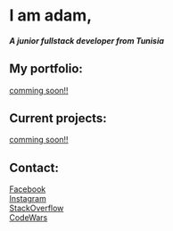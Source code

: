 <h1>I am adam,</h1>
<h5>A junior fullstack developer from Tunisia</h5>
<h2>My portfolio:</h2>
<a href="#">comming soon!!</a>
<h2>Current projects:</h2>
<a href="#">comming soon!!</a>
<h2>Contact:</h2>
<a href="https://www.facebook.com/adam.6916">Facebook</a><br/>
<a href="#">Instagram</a><br/>
<a href="https://stackoverflow.com/users/19222189/adam">StackOverflow</a><br/>
<a href="#">CodeWars</a>
